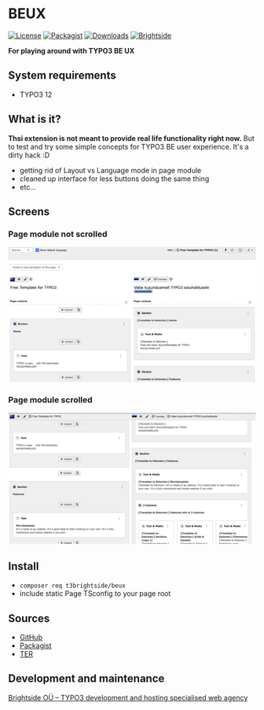 # BEUX
[![License](https://poser.pugx.org/t3brightside/beux/license)](LICENSE.txt)
[![Packagist](https://img.shields.io/packagist/v/t3brightside/beux.svg?style=flat)](https://packagist.org/packages/t3brightside/beux)
[![Downloads](https://poser.pugx.org/t3brightside/beux/downloads)](https://packagist.org/packages/t3brightside/beux)
[![Brightside](https://img.shields.io/badge/by-t3brightside.com-orange.svg?style=flat)](https://t3brightside.com)

**For playing around with TYPO3 BE UX**

## System requirements

- TYPO3 12

## What is it?
**Thsi extension is not meant to provide real life functionality right now.**
But to test and try some simple concepts for TYPO3 BE user experience. It's a dirty hack :D
- getting rid of Layout vs Language mode in page module
- cleaned up interface for less buttons doing the same thing
- etc...

## Screens
### Page module not scrolled
![Not scrolled](/Resources/Public/Images/Screens/screen_1.jpg?raw=true)
### Page module scrolled
![Scrolled](/Resources/Public/Images/Screens/screen_2.jpg?raw=true)


## Install
- `composer req t3brightside/beux`
- include static Page TSconfig to your page root


## Sources
- [GitHub](https://github.com/t3brightside/beux)
- [Packagist](https://packagist.org/packages/t3brightside/beux)
- [TER](https://extensions.typo3.org/extension/beux/)

## Development and maintenance
[Brightside OÜ – TYPO3 development and hosting specialised web agency](https://t3brightside.com/)
